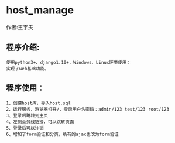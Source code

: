 host_manage
==
作者:王宇夫    

## 程序介绍:     
    使用python3+、django1.10+，Windows、Linux环境使用；    
	实现了web基础功能。   

## 程序使用：     
	1、创建host库，导入host.sql      
	2、运行服务，游览器打开/，登录用户名密码：admin/123	test/123 root/123     
	3、登录后跳转到主页    
	4、左侧业务线链接，可以跳转页面    
	5、登录后可以注销    
	6、增加了form验证和分页，所有的ajax也改为form验证      

